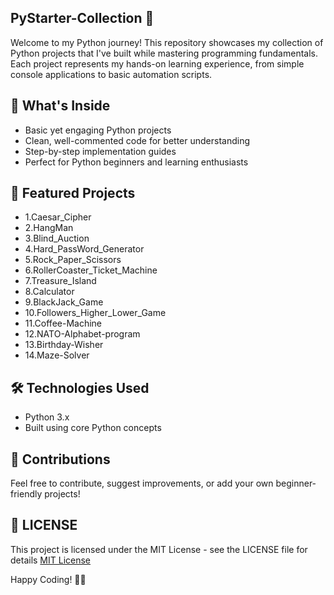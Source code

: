 ## PyStarter-Collection  🚀
Welcome to my Python journey! This repository showcases my collection of Python projects that I've built while mastering programming fundamentals. Each project represents my hands-on learning experience, from simple console applications to basic automation scripts. 

## 🎯 What's Inside
- Basic yet engaging Python projects
- Clean, well-commented code for better understanding
- Step-by-step implementation guides
- Perfect for Python beginners and learning enthusiasts

## 🌟 Featured Projects
- 1.Caesar_Cipher
- 2.HangMan
- 3.Blind_Auction
- 4.Hard_PassWord_Generator
- 5.Rock_Paper_Scissors
- 6.RollerCoaster_Ticket_Machine
- 7.Treasure_Island
- 8.Calculator
- 9.BlackJack_Game
- 10.Followers_Higher_Lower_Game
- 11.Coffee-Machine
- 12.NATO-Alphabet-program
- 13.Birthday-Wisher
- 14.Maze-Solver

## 🛠️ Technologies Used
- Python 3.x
- Built using core Python concepts

## 🤝 Contributions
Feel free to contribute, suggest improvements, or add your own beginner-friendly projects!


## 📝 LICENSE
This project is licensed under the MIT License - see the LICENSE file for details
[MIT License](LICENSE)

Happy Coding! 🐍✨
